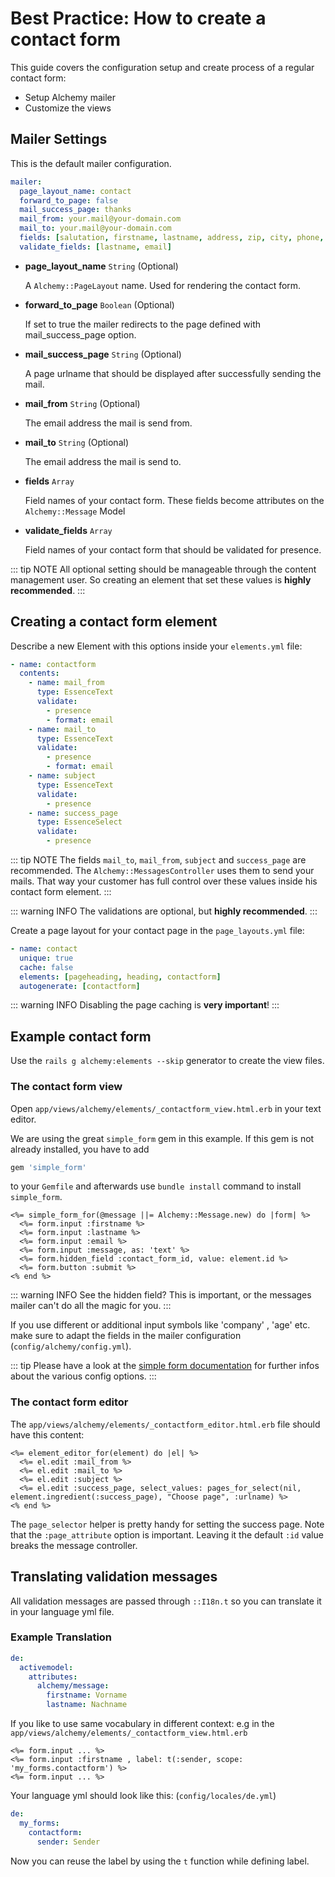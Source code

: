 # Best Practice: How to create a contact form

This guide covers the configuration setup and create process of a
regular contact form:

-   Setup Alchemy mailer
-   Customize the views

## Mailer Settings

This is the default mailer configuration.

~~~ yaml
mailer:
  page_layout_name: contact
  forward_to_page: false
  mail_success_page: thanks
  mail_from: your.mail@your-domain.com
  mail_to: your.mail@your-domain.com
  fields: [salutation, firstname, lastname, address, zip, city, phone, email, message]
  validate_fields: [lastname, email]
~~~

- **page_layout_name** `String` (Optional)

  A `Alchemy::PageLayout` name. Used for rendering the contact form.

- **forward_to_page** `Boolean` (Optional)

  If set to true the mailer redirects to the page defined with mail_success_page option.

- **mail_success_page** `String` (Optional)

  A page urlname that should be displayed after successfully sending the mail.

- **mail_from** `String` (Optional)

  The email address the mail is send from.

- **mail_to** `String` (Optional)

  The email address the mail is send to.

- **fields** `Array`

  Field names of your contact form. These fields become attributes on the `Alchemy::Message` Model

- **validate_fields** `Array`

  Field names of your contact form that should be validated for presence.

::: tip NOTE
All optional setting should be manageable through the content management user. So creating an element that set these values is **highly recommended**.
:::

## Creating a contact form element

Describe a new Element with this options inside your `elements.yml` file:

~~~ yaml
- name: contactform
  contents:
    - name: mail_from
      type: EssenceText
      validate:
        - presence
        - format: email
    - name: mail_to
      type: EssenceText
      validate:
        - presence
        - format: email
    - name: subject
      type: EssenceText
      validate:
        - presence
    - name: success_page
      type: EssenceSelect
      validate:
        - presence
~~~

::: tip NOTE
The fields `mail_to`, `mail_from`, `subject` and `success_page` are recommended. The `Alchemy::MessagesController` uses them to send your mails. That way your customer has full control over these values inside his contact form element.
:::

::: warning INFO
The validations are optional, but **highly recommended**.
:::

Create a page layout for your contact page in the `page_layouts.yml` file:

~~~ yaml
- name: contact
  unique: true
  cache: false
  elements: [pageheading, heading, contactform]
  autogenerate: [contactform]
~~~

::: warning INFO
Disabling the page caching is **very important**!
:::

## Example contact form

Use the `rails g alchemy:elements --skip` generator to create the view files.

### The contact form view

Open `app/views/alchemy/elements/_contactform_view.html.erb` in your text editor.

We are using the great `simple_form` gem in this example. If this gem is not already installed, you have to add

~~~ ruby
gem 'simple_form'
~~~

to your `Gemfile` and afterwards use `bundle install` command to install `simple_form`.

~~~ erb
<%= simple_form_for(@message ||= Alchemy::Message.new) do |form| %>
  <%= form.input :firstname %>
  <%= form.input :lastname %>
  <%= form.input :email %>
  <%= form.input :message, as: 'text' %>
  <%= form.hidden_field :contact_form_id, value: element.id %>
  <%= form.button :submit %>
<% end %>
~~~

::: warning INFO
See the hidden field? This is important, or the messages mailer can't do all the magic for you.
:::

If you use different or additional input symbols like 'company' , 'age' etc. make sure to adapt the fields in the mailer configuration (`config/alchemy/config.yml`).

::: tip
Please have a look at the [simple form documentation](https://github.com/plataformatec/simple_form#readme) for further infos about the various config options.
:::

### The contact form editor

The `app/views/alchemy/elements/_contactform_editor.html.erb` file should have this content:

~~~ erb
<%= element_editor_for(element) do |el| %>
  <%= el.edit :mail_from %>
  <%= el.edit :mail_to %>
  <%= el.edit :subject %>
  <%= el.edit :success_page, select_values: pages_for_select(nil, element.ingredient(:success_page), "Choose page", :urlname) %>
<% end %>
~~~

The `page_selector` helper is pretty handy for setting the success page. Note that the `:page_attribute` option is important. Leaving it the default `:id` value breaks the message controller.

## Translating validation messages

All validation messages are passed through `::I18n.t` so you can translate it in your language yml file.

### Example Translation

~~~ yaml
de:
  activemodel:
    attributes:
      alchemy/message:
        firstname: Vorname
        lastname: Nachname
~~~

If you like to use same vocabulary in different context: e.g in the `app/views/alchemy/elements/_contactform_view.html.erb`

~~~ erb
<%= form.input ... %>
<%= form.input :firstname , label: t(:sender, scope: 'my_forms.contactform') %>
<%= form.input ... %>
~~~

Your language yml should look like this: (`config/locales/de.yml`)

~~~ yaml
de:
  my_forms:
    contactform:
      sender: Sender
~~~

Now you can reuse the label by using the `t` function while defining label.
